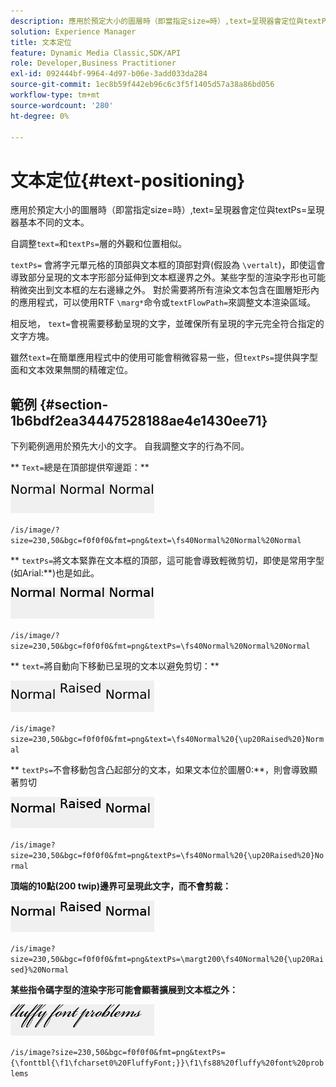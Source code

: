 ```yaml
---
description: 應用於預定大小的圖層時（即當指定size=時）,text=呈現器會定位與textPs=呈現器基本不同的文本。
solution: Experience Manager
title: 文本定位
feature: Dynamic Media Classic,SDK/API
role: Developer,Business Practitioner
exl-id: 092444bf-9964-4d97-b06e-3add033da284
source-git-commit: 1ec8b59f442eb96c6c3f5f1405d57a38a86bd056
workflow-type: tm+mt
source-wordcount: '280'
ht-degree: 0%

---
```


# 文本定位{#text-positioning}

應用於預定大小的圖層時（即當指定size=時）,text=呈現器會定位與textPs=呈現器基本不同的文本。

自調整`text=`和`textPs=`層的外觀和位置相似。

`textPs=` 會將字元單元格的頂部與文本框的頂部對齊(假設為 `\vertalt`)，即使這會導致部分呈現的文本字形部分延伸到文本框邊界之外。某些字型的渲染字形也可能稍微突出到文本框的左右邊緣之外。 對於需要將所有渲染文本包含在圖層矩形內的應用程式，可以使用RTF `\marg*`命令或`textFlowPath=`來調整文本渲染區域。

相反地， `text=`會視需要移動呈現的文字，並確保所有呈現的字元完全符合指定的文字方塊。

雖然`text=`在簡單應用程式中的使用可能會稍微容易一些，但`textPs=`提供與字型面和文本效果無關的精確定位。

## 範例 {#section-1b6bdf2ea34447528188ae4e1430ee71}

下列範例適用於預先大小的文字。 自我調整文字的行為不同。

** `Text=`總是在頂部提供窄邊距：**

![](assets/tp01.png)

`/is/image/?size=230,50&bgc=f0f0f0&fmt=png&text=\fs40Normal%20Normal%20Normal`

** `textPs=`將文本緊靠在文本框的頂部，這可能會導致輕微剪切，即使是常用字型(如Arial:**)也是如此。

![](assets/tp02.png)

`/is/image/?size=230,50&bgc=f0f0f0&fmt=png&textPs=\fs40Normal%20Normal%20Normal`

** `text=`將自動向下移動已呈現的文本以避免剪切：**

![](assets/tp03.png)

`/is/image?size=230,50&bgc=f0f0f0&fmt=png&text=\fs40Normal%20{\up20Raised%20}Normal`

** `textPs=`不會移動包含凸起部分的文本，如果文本位於圖層0:**，則會導致顯著剪切

![](assets/tp04.png)

`/is/image?size=230,50&bgc=f0f0f0&fmt=png&textPs=\fs40Normal%20{\up20Raised%20}Normal`

**頂端的10點(200 twip)邊界可呈現此文字，而不會剪裁：**

![](assets/tp05.png)

`/is/image?size=230,50&bgc=f0f0f0&fmt=png&textPs=\margt200\fs40Normal%20{\up20Raised}%20Normal`

**某些指令碼字型的渲染字形可能會顯著擴展到文本框之外：**

![](assets/tp06.png)

`/is/image?size=230,50&bgc=f0f0f0&fmt=png&textPs={\fonttbl{\f1\fcharset0%20FluffyFont;}}\f1\fs88%20fluffy%20font%20problems`
